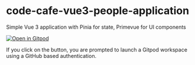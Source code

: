 # code-cafe-vue3-people-application
Simple Vue 3 application with Pinia for state, Primevue for UI components

[![Open in Gitpod](https://gitpod.io/button/open-in-gitpod.svg)](https://github.com/lucasjellema/code-cafe-vue3-people-application)

If you click on the button, you are prompted to launch a Gitpod workspace using a GitHub based authentication.